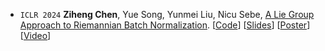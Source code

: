 - ``ICLR 2024`` **Ziheng Chen**, Yue Song, Yunmei Liu, Nicu Sebe,
[A Lie Group Approach to Riemannian Batch Normalization](https://openreview.net/pdf?id=okYdj8Ysru).
[[Code](https://github.com/GitZH-Chen/LieBN)] 
[[Slides](https://github.com/GitZH-Chen/LieBN/blob/main/ICLR24_LieBN_PPT.pdf)] 
[[Poster](https://github.com/GitZH-Chen/LieBN/blob/main/ICLR24_LieBN_Poster.pdf)]
[[Video](https://iclr.cc/virtual/2024/poster/17806)]